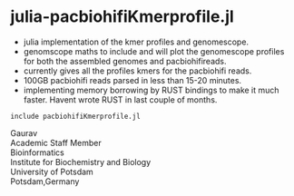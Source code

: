 # julia-pacbiohifiKmerprofile.jl

- julia implementation of the kmer profiles and genomescope.
- genomscope maths to include and will plot the genomescope profiles for both the assembled genomes and pacbiohifireads.
- currently gives all the profiles kmers for the pacbiohifi reads.
- 100GB pacbiohifi reads parsed in less than 15-20 minutes.
- implementing memory borrowing by RUST bindings to make it much faster. Havent wrote RUST in last couple of months.

```
include pacbiohifiKmerprofile.jl
```

Gaurav \
Academic Staff Member \
Bioinformatics \
Institute for Biochemistry and Biology \
University of Potsdam \
Potsdam,Germany
